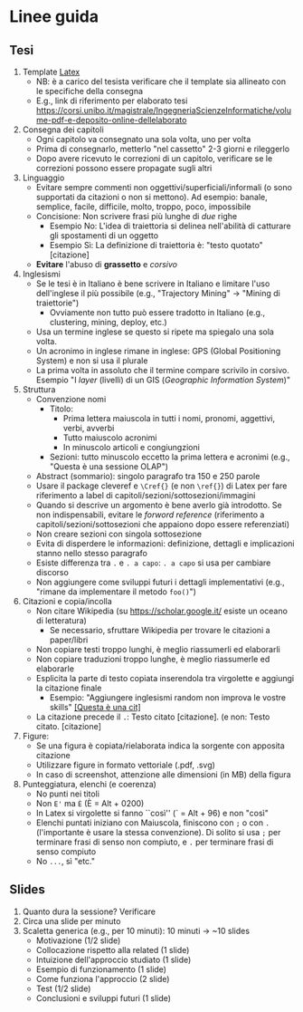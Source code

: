 # Linee guida

## Tesi

1. Template [Latex](https://www.overleaf.com/project/5ddfe508fea6d40001ef6d7d)
    - NB: è a carico del tesista verificare che il template sia allineato con le specifiche della consegna
    - E.g., link di riferimento per elaborato tesi https://corsi.unibo.it/magistrale/IngegneriaScienzeInformatiche/volume-pdf-e-deposito-online-dellelaborato
2. Consegna dei capitoli
    - Ogni capitolo va consegnato una sola volta, uno per volta
    - Prima di consegnarlo, metterlo "nel cassetto" 2-3 giorni e rileggerlo
    - Dopo avere ricevuto le correzioni di un capitolo, verificare se le correzioni possono essere propagate sugli altri
3. Linguaggio
    - Evitare sempre commenti non oggettivi/superficiali/informali (o sono supportati da citazioni o non si mettono). Ad esempio: banale, semplice, facile, difficile, molto, troppo, poco, impossibile
    - Concisione: Non scrivere frasi più lunghe di *due* righe
        - Esempio No: L'idea di traiettoria si delinea nell'abilità di catturare gli spostamenti di un oggetto
        - Esempio Sì: La definizione di traiettoria è: "testo quotato" [citazione]
    - **Evitare** l'abuso di **grassetto** e *corsivo*
4. Inglesismi
    - Se le tesi è in Italiano è bene scrivere in Italiano e limitare l'uso dell'inglese il più possibile (e.g., "Trajectory Mining" -> "Mining di traiettorie")
        - Ovviamente non tutto può essere tradotto in Italiano (e.g., clustering, mining, deploy, etc.)
    - Usa un termine inglese se questo si ripete ma spiegalo una sola volta.
    - Un acronimo in inglese rimane in inglese: GPS (Global Positioning System) e non si usa il plurale
    - La prima volta in assoluto che il termine compare scrivilo in corsivo. Esempio "I *layer* (livelli) di un GIS (*Geographic Information System*)"
5. Struttura
    - Convenzione nomi
        - Titolo: 
            - Prima lettera maiuscola in tutti i nomi, pronomi, aggettivi, verbi, avverbi
            - Tutto maiuscolo acronimi
            - In minuscolo articoli e congiungzioni 
        - Sezioni: tutto minuscolo eccetto la prima lettera e acronimi (e.g., "Questa è una sessione OLAP")
    - Abstract (sommario): singolo paragrafo tra 150 e 250 parole
    - Usare il package cleveref e `\Cref{}` (e non `\ref{}`) di Latex per fare riferimento a label di capitoli/sezioni/sottosezioni/immagini
    - Quando si descrive un argomento è bene averlo già introdotto. Se non indispensabili, evitare le *forword reference* (riferimento a capitoli/sezioni/sottosezioni che appaiono dopo essere referenziati)
    - Non creare sezioni con singola sottosezione
    - Evita di disperdere le informazioni: definizione, dettagli e implicazioni stanno nello stesso paragrafo
    - Esiste differenza tra `.` e `. a capo`: `. a capo` si usa per cambiare discorso
    - Non aggiungere come sviluppi futuri i dettagli implementativi (e.g., "rimane da implementare il metodo `foo()`")
6. Citazioni e copia/incolla
    - Non citare Wikipedia (su https://scholar.google.it/ esiste un oceano di letteratura)
        - Se necessario, sfruttare Wikipedia per trovare le citazioni a paper/libri
    - Non copiare testi troppo lunghi, è meglio riassumerli ed elaborarli
    - Non copiare traduzioni troppo lunghe, è meglio riassumerle ed elaborarle
    - Esplicita la parte di testo copiata inserendola tra virgolette e aggiungi la citazione finale
        - Esempio: "Aggiungere inglesismi random non improva le vostre skills" [[Questa è una cit]](http://www.lercio.it/ricerca-aggiungere-inglesismi-random-non-improva-le-vostre-skills/)
    - La citazione precede il `.`: Testo citato [citazione]. (e non: Testo citato. [citazione]
7. Figure:
    - Se una figura è copiata/rielaborata indica la sorgente con apposita citazione
    - Utilizzare figure in formato vettoriale (.pdf, .svg)
    - In caso di screenshot, attenzione alle dimensioni (in MB) della figura
8. Punteggiatura, elenchi (e coerenza)
    - No punti nei titoli
    - Non `E'` ma `È` (È = Alt + 0200)  
    - In Latex si virgolette si fanno \`\`così'' (\` = Alt + 96) e non "così"
    - Elenchi puntati iniziano con Maiuscola, finiscono con `;` o con `.` (l'importante è usare la stessa convenzione). Di solito si usa `;` per terminare frasi di senso non compiuto, e `.` per terminare frasi di senso compiuto
    - No `...`, sì "etc." 

## Slides

1. Quanto dura la sessione? Verificare
2. Circa una slide per minuto
3. Scaletta generica (e.g., per 10 minuti): 10 minuti -> ~10 slides
    - Motivazione (1/2 slide)
    - Collocazione rispetto alla related (1 slide)
    - Intuizione dell'approccio studiato (1 slide)
    - Esempio di funzionamento (1 slide)
    - Come funziona l'approccio (2 slide)
    - Test (1/2 slide)
    - Conclusioni e sviluppi futuri (1 slide)
